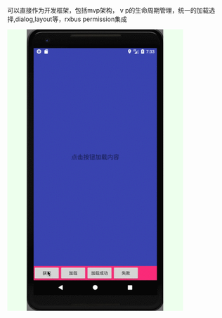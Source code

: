 可以直接作为开发框架，包括mvp架构， v p的生命周期管理，统一的加载选择,dialog,layout等，rxbus permission集成

![image](https://github.com/xwbbwx110/xMvp/blob/master/xmvdemo.gif)

